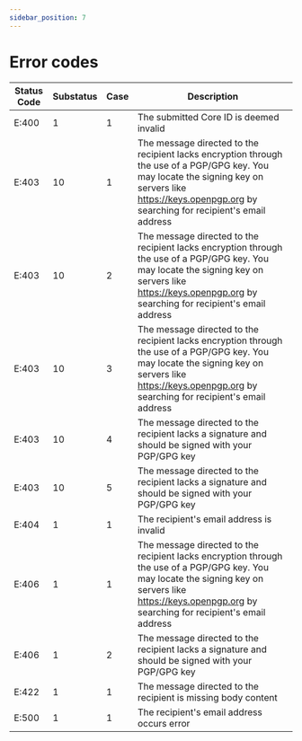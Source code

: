 ```yaml
---
sidebar_position: 7
---
```


# Error codes

| Status Code | Substatus | Case | Description |
| --- | --- | --- | --- |
| E:400 | 1 | 1 | The submitted Core ID is deemed invalid |
| E:403 | 10 | 1 | The message directed to the recipient lacks encryption through the use of a PGP/GPG key. You may locate the signing key on servers like https://keys.openpgp.org by searching for recipient's email address |
| E:403 | 10 | 2 | The message directed to the recipient lacks encryption through the use of a PGP/GPG key. You may locate the signing key on servers like https://keys.openpgp.org by searching for recipient's email address |
| E:403 | 10 | 3 | The message directed to the recipient lacks encryption through the use of a PGP/GPG key. You may locate the signing key on servers like https://keys.openpgp.org by searching for recipient's email address |
| E:403 | 10 | 4 | The message directed to the recipient lacks a signature and should be signed with your PGP/GPG key |
| E:403 | 10 | 5 | The message directed to the recipient lacks a signature and should be signed with your PGP/GPG key |
| E:404 | 1 | 1 | The recipient's email address is invalid |
| E:406 | 1 | 1 | The message directed to the recipient lacks encryption through the use of a PGP/GPG key. You may locate the signing key on servers like https://keys.openpgp.org by searching for recipient's email address |
| E:406 | 1 | 2 | The message directed to the recipient lacks a signature and should be signed with your PGP/GPG key |
| E:422 | 1 | 1 | The message directed to the recipient is missing body content |
| E:500 | 1 | 1 | The recipient's email address occurs error |
